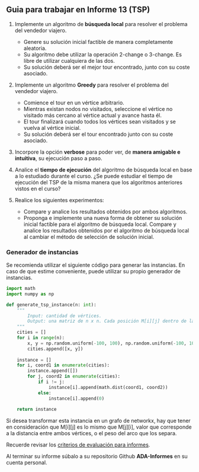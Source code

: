 ## Guia para trabajar en Informe 13 (TSP)

1. Implemente un algoritmo de **búsqueda local** para resolver el problema del vendedor viajero.
    - Genere su solución inicial factible de manera completamente aleatoria.
    - Su algoritmo debe utilizar la operación 2-change o 3-change. Es libre de utilizar cualquiera de las dos.
    - Su solución deberá ser el mejor tour encontrado, junto con su coste asociado.

2. Implemente un algoritmo **Greedy** para resolver el problema del vendedor viajero.
    - Comience el tour en un vértice arbitrario.
    - Mientras existan nodos no visitados, seleccione el vértice no visitado más cercano al vértice actual y avance hasta él.
    - El tour finalizará cuando todos los vértices sean visitados y se vuelva al vértice inicial.
    - Su solución deberá ser el tour encontrado junto con su coste asociado.

3. Incorpore la opción **verbose** para poder ver, de **manera amigable e intuitiva**, su ejecución paso a paso.

4. Analice el **tiempo de ejecución** del algoritmo de búsqueda local en base a lo estudiado durante el curso. ¿Se puede estudiar el tiempo de ejecución del TSP de la misma manera que los algoritmos anteriores vistos en el curso?

5. Realice los siguientes experimentos:
    - Compare y analice los resultados obtenidos por ambos algoritmos. 
    - Proponga e implemente una nueva forma de obtener su solución inicial factible para el algoritmo de búsqueda local. Compare y analice los resultados obtenidos por el algoritmo de búsqueda local al cambiar el método de selección de solución inicial.  

### Generador de instancias

Se recomienda utilizar el siguiente código para generar las instancias. En caso de que estime conveniente, puede utilizar su propio generador de instancias.

```py
import math
import numpy as np

def generate_tsp_instance(n: int):
    """
        Input: cantidad de vértices.
        Output: una matriz de n x n. Cada posición M[i][j] dentro de la matriz indica la distancia que existe entre el vértice i y el vértice j.
    """
    cities = []
    for i in range(n):
        x, y = np.random.uniform(-100, 100), np.random.uniform(-100, 100)
        cities.append([x, y])
        
    instance = []
    for i, coord1 in enumerate(cities):
        instance.append([])
        for j, coord2 in enumerate(cities):
            if i != j:
                instance[i].append(math.dist(coord1, coord2))
            else:
                instance[i].append(0)
          
    return instance
```

Si desea transformar esta instancia en un grafo de networkx, hay que tener en consideración que M[i][j] es lo mismo que M[j][i], valor que corresponde a la distancia entre ambos vértices, o el peso del arco que los separa.

Recuerde revisar los [criterios de evaluación para informes](https://github.com/rilianx/ADA/blob/main/Gu%C3%ADas%20para%20Informes/CriteriosEvaluacion.md).

Al terminar su informe súbalo a su repositorio Github **ADA-Informes** en su cuenta personal.
